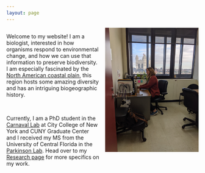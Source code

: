 ```yaml
---
layout: page
---
```



<div class="col2">


Welcome to my website! I am a biologist, interested in how organisms respond to 
environmental change, and how we can use that information to preserve biodiversity. I am 
especially fascinated by the <a href="images/north_american_coastal_plain.pdf">North American coastal plain</a>, 
this region hosts some amazing diversity and has an intriguing biogeographic history. 

<br>

Currently, I am a PhD student in the <a href="http://www.carnavallab.org/">Carnaval Lab</a> 
at City College of New York and CUNY Graduate Center and I received my MS from the 
University of Central Florida in the <a href="www.parkinsonlab.com/">Parkinson Lab</a>. Head over
to my <a href="Research">Research page</a> for more specifics on my work. 

<img src="/images/desk.jpg" alt="alt text" width="300" align="right">

</div>


<style>
  .col2 {
    columns: 2 200px;         /* number of columns and width in pixels*/
    -webkit-columns: 2 200px; /* chrome, safari */
    -moz-columns: 2 200px;    /* firefox */
  }
  .col3 {
    columns: 3 100px;
    -webkit-columns: 3 100px;
    -moz-columns: 3 100px;
  }
</style>


